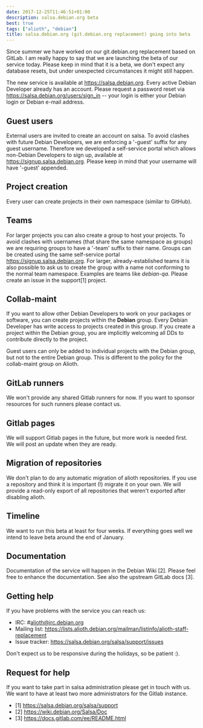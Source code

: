```yaml
---
date: 2017-12-25T11:46:51+01:00
description: salsa.debian.org beta
best: true
tags: ["alioth", "debian"]
title: salsa.debian.org (git.debian.org replacement) going into beta
---
```


Since summer we have worked on our git.debian.org replacement based
on GitLab. I am really happy to say that we are launching the beta of our service
today. Please keep in mind that it is a beta, we don't expect any database
resets, but under unexpected circumstances it might still happen.

The new service is available at https://salsa.debian.org. Every active Debian
Developer already has an account. Please request a password reset via https://salsa.debian.org/users/sign_in
-- your login is either your Debian login or Debian e-mail address.

Guest users
-----------

External users are invited to create an account on salsa. To avoid clashes with
future Debian Developers, we are enforcing a '-guest' suffix for any guest username.
Therefore we developed a self-service portal which allows non-Debian Developers to sign up,
available at https://signup.salsa.debian.org.
Please keep in mind that your username will have '-guest' appended.

Project creation
----------------

Every user can create projects in their own namespace (similar to GitHub).

Teams
-----

For larger projects you can also create a group to host your projects.
To avoid clashes with usernames (that share the same namespace as groups) we are requiring
groups to have a '-team' suffix to their name.
Groups can be created using the same self-service portal https://signup.salsa.debian.org.
For larger, already-established teams it is also possible to ask us to create the group with a
name not conforming to the normal team namespace. Examples are teams like *debian-qa*.
Please create an issue in the support[1] project.

Collab-maint
------------

If you want to allow other Debian Developers to work on your packages or software, you can create projects within the
**Debian** group. Every Debian Developer has write access to projects created in this group.
If you create a project within the Debian group, you are implicitly welcoming all DDs to contribute directly to the project.

Guest users can only be added to individual projects with the Debian group, but not to the entire Debian group. This is different to the policy for the collab-maint group on Alioth.

GitLab runners
--------------

We won't provide any shared Gitlab runners for now. If you want to sponsor resources for such runners please contact us.


Gitlab pages
------------

We will support Gitlab pages in the future, but more work is needed first. We will post an update when they
are ready.

Migration of repositories
-------------------------

We don't plan to do any automatic migration of alioth repositories. If you use a repository and think it is important (!)
migrate it on your own. We will provide a read-only export of all repositories that weren't exported after disabling
alioth.

Timeline
--------

We want to run this beta at least for four weeks. If everything goes well we intend to leave beta around the end of January.

Documentation
-------------

Documentation of the service will happen in the Debian Wiki [2]. Please feel free to enhance the documentation.
See also the upstream GitLab docs [3].

Getting help
------------

If you have problems with the service you can reach us:

- IRC: #alioth@irc.debian.org
- Mailing list: https://lists.alioth.debian.org/mailman/listinfo/alioth-staff-replacement
- Issue tracker: https://salsa.debian.org/salsa/support/issues

Don't expect us to be responsive during the holidays, so be patient :).


Request for help
----------------

If you want to take part in salsa administration please get in touch with us. We want to have at least two more administrators
for the Gitlab instance.

- [1] https://salsa.debian.org/salsa/support
- [2] https://wiki.debian.org/Salsa/Doc
- [3] https://docs.gitlab.com/ee/README.html
